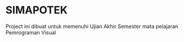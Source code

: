 # SIMAPOTEK

Project ini dibuat untuk memenuhi Ujian Akhir Semester mata pelajaran Pemrograman Visual
